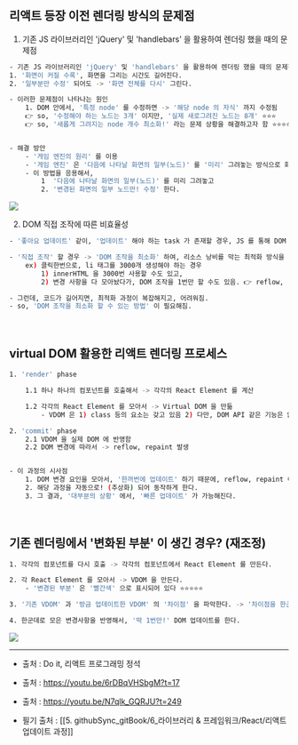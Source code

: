 

## 리액트 등장 이전 렌더링 방식의 문제점 
1. 기존 JS 라이브러리인 'jQuery' 및 'handlebars' 을 활용하여 렌더링 했을 때의 문제점
``` BASH
- 기존 JS 라이브러리인 'jQuery' 및 'handlebars' 을 활용하여 렌더링 했을 때의 문제점
1. '화면이 커질 수록', 화면을 그리는 시간도 길어진다. 
2. '일부분만 수정' 되어도 -> '화면 전체를 다시' 그린다. 

- 이러한 문제점이 나타나는 원인 
	1. DOM 안에서, '특정 node' 를 수정하면 -> '해당 node 의 자식' 까지 수정됨 
	👉 so, '수정해야 하는 노드는 3개' 이지만, '실제 새로그려진 노드는 8개' ⭐⭐⭐ 
	👉 so, '새롭게 그려지는 node 개수 최소화!' 라는 문제 상황을 해결하고자 함 ⭐⭐⭐⭐⭐ (DOM 노드를 기준으로 생각하기) 


- 해결 방안 
	- '게임 엔진의 원리' 를 이용 
	- '게임 엔진' 은 '다음에 나타날 화면의 일부(노드)' 를 '미리' 그려놓는 방식으로 화면을 빠르게 전환함. 
	- 이 방법을 응용해서, 
		1  '다음에 나타날 화면의 일부(노드)' 를 미리 그려놓고 
		2. '변경된 화면의 일부 노드만! 수정' 한다. 
```

![](https://i.imgur.com/f9Gqps6.png)



2. DOM 직접 조작에 따른 비효율성 
``` BASH 
- '좋아요 업데이트' 같이, '업데이트' 해야 하는 task 가 존재할 경우, JS 를 통해 DOM API 를 '직접 조작'함. 

- '직접 조작' 할 경우 -> 'DOM 조작을 최소화' 하여, 리소스 낭비를 막는 최적화 방식을 찾아야 함
	ex) 클릭한번으로, li 태그를 3000개 생성해야 하는 경우 
		1) innerHTML 을 3000번 사용할 수도 있고, 
		2) 변경 사항을 다 모아놨다가, DOM 조작을 1번만 할 수도 있음. 👉 reflow, repaint 가 덜 발생해 -> 리소스 절약

- 그런데, 코드가 길어지면, 최적화 과정이 복잡해지고, 어려워짐. 
- so, 'DOM 조작을 최소화 할 수 있는 방법' 이 필요해짐. 
```


<br>

## virtual DOM 활용한 리액트 렌더링 프로세스 

``` BASH 
1. 'render' phase 

	1.1 하나 하나의 컴포넌트를 호출해서 -> 각각의 React Element 를 계산 

	1.2 각각의 React Element 를 모아서 -> Virtual DOM 을 만듦 
		- VDOM 은 1) class 등의 요소는 갖고 있음 2) 다만, DOM API 같은 기능은 없음 3) '값' 으로 DOM 을 표현한 것이어서, 실제 DOM 을 수정하지도 않음. 

2. 'commit' phase
	2.1 VDOM 을 실제 DOM 에 반영함 
	2.2 DOM 변경에 따라서 -> reflow, repaint 발생 


- 이 과정의 시사점 
	1. DOM 변경 요인을 모아서, '한꺼번에 업데이트' 하기 때문에, reflow, repaint 이 최소화! 된다. 
	2. 해당 과정을 자동으로! (추상화) 되어 동작하게 한다. 
	3. 그 결과, '대부분의 상황' 에서, '빠른 업데이트' 가 가능해진다. 

```


<br>

## 기존 렌더링에서 '변화된 부분' 이 생긴 경우? (재조정)
``` BASH 
1. 각각의 컴포넌트를 다시 호출 -> 각각의 컴포넌트에서 React Element 를 만든다. 

2. 각 React Element 를 모아서 -> VDOM 을 만든다. 
	- '변경된 부분' 은 '빨간색' 으로 표시되어 있다 ⭐⭐⭐⭐⭐

3. '기존 VDOM' 과 '방금 업데이트한 VDOM' 의 '차이점' 을 파악한다. -> '차이점을 한군데'로 모은다. 

4. 한군데로 모은 변경사항을 반영해서, '딱 1번만!' DOM 업데이트를 한다. 
```


![](https://i.imgur.com/ThDq1dL.png)




---
- 출처 : Do it, 리액트 프로그래밍 정석
- 출처 : https://youtu.be/6rDBqVHSbgM?t=17
- 출처 : https://youtu.be/N7qlk_GQRJU?t=249

- 필기 출처 : [[5. githubSync_gitBook/6_라이브러리 & 프레임워크/React/리액트 업데이트 과정]]